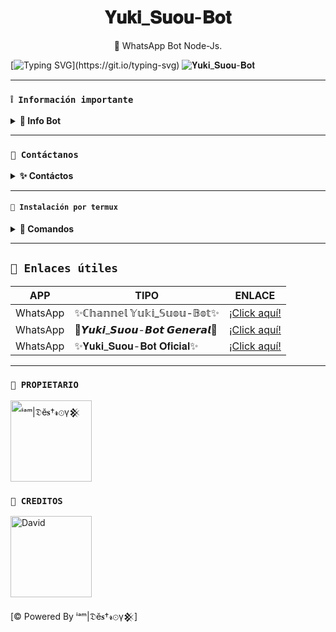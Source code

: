 <h1 align="center">𝐘𝐮𝐤𝐢_𝐒𝐮𝐨𝐮-𝐁𝐨𝐭</h1>
 <p align="center">🌟 WhatsApp Bot Node-Js.</p>
</p>

[![Typing SVG](https://readme-typing-svg.demolab.com?font=Fira+Code&pause=1000&color=FF0000&lines=Bienvenido+al+Repositorio;✨𝐘𝐮𝐤𝐢+-+𝐒𝐮𝐨𝐮+-+𝐁𝐨𝐭✨;Gracias+por+preferirnos;Creado+por+𝕀'𝕒𝕞|𝔻𝕖𝕤𝕥𝕣𝕠𝕪𒆜;✨+💘🫦💖!!!)](https://git.io/typing-svg)
![𝐘𝐮𝐤𝐢_𝐒𝐮𝐨𝐮-𝐁𝐨𝐭](https://i.ibb.co/d6kT5wt/Sylph.jpg)

---

### **`❕️ Información importante`**

<details>
 <summary><b> 🌟 Info Bot</b></summary>

* Este proyecto **no está afiliado de ninguna manera** con `WhatsApp`, `Inc. WhatsApp` es una marca registrada de `WhatsApp LLC`, y este bot es un **desarrollo independiente** que **no tiene ninguna relación oficial con la compañía**.

</details>

---

### **`💭 Contáctanos`**

<details>
<summary><b> ✨ Contáctos</b></summary>

* thekingdestroy507@gmail.com
* https://wa.me/584120346669
* https://wa.me/584128382768

</details>

---

#### **`🚀 Instalación por termux`**

<details>
 <summary><b> 💫 Comandos</b></summary>

#### **✨ Instalación manual por termux**

```bash
termux-setup-storage
```

```bash
apt-get update -y && apt-get upgrade -y
```

```bash
pkg install -y git nodejs ffmpeg imagemagick && pkg install yarn 
```

```bash
git clone https://github.com/The-King-Destroy/Yuki_Suou-Bot && cd Yuki_Suou-Bot 
```

```bash
yarn install
```

```bash
npm install
```

```bash
npm start
```

---

#### **🟢 Activar en caso de detenerse en termux**

Si después de instalar el bot en Termux se detiene (pantalla en blanco, pérdida de conexión a Internet, reinicio del dispositivo), sigue estos pasos:

1. Abre Termux y navega al directorio del bot:
    ```bash
    cd Yuki_Suou-Bot
    ```

2. Inicia el bot nuevamente:
    ```bash
    npm start
    ```

---

#### **🌟 Obtener otro codigo qr en termux**

Si después de instalar el bot en Termux y iniciar la session del bot (el numero se va a soporte, se cierra la conexión o demorastes al conectar), sigue estos pasos:

1. Abre Termux y navega al directorio del bot:
    ```bash
    cd Yuki_Suou-Bot
    ```

2. Elimina la carpeta MiniSession:
    ```bash
    rm -rf YukiSession
    ```

3. Inicia el bot nuevamente:
    ```bash
    npm start
    ```

---

### **🤖 Para activar 24/7 (termux)**

> comando para obtener la bot 24/7 en termux

```bash
npm i -g pm2 && pm2 start index.js && pm2 save && pm2 logs
```

------------------------

</details>

---

## **`🔗 Enlaces útiles`**

| APP | TIPO | ENLACE |
|------|-------------|-------|
| WhatsApp | ✨ℂ𝕙𝕒𝕟𝕟𝕖𝕝 𝕐𝕦𝕜𝕚_𝕊𝕦𝕠𝕦-𝔹𝕠𝕥✨ | [¡Click aquí!](https://whatsapp.com/channel/0029VapSIvR5EjxsD1B7hU3T) |
| WhatsApp | 🌟𝙔𝙪𝙠𝙞_𝙎𝙪𝙤𝙪-𝘽𝙤𝙩 𝙂𝙚𝙣𝙚𝙧𝙖𝙡🌟 | [¡Click aquí!](https://chat.whatsapp.com/BuLovToIxdiLeycG2d3xJN) |
| WhatsApp | ✨𝐘𝐮𝐤𝐢_𝐒𝐮𝐨𝐮-𝐁𝐨𝐭 𝐎𝐟𝐢𝐜𝐢𝐚𝐥✨ | [¡Click aquí!](https://chat.whatsapp.com/E78uEs2qJIE0apCLB7rSQZ) |

---

### **`👑 PROPIETARIO`**
<a
href="https://github.com/The-King-Destroy"><img src="https://github.com/The-King-Destroy.png" width="130" height="130" alt="
ⁱᵃᵐ|𝔇ĕ𝐬†𝓻⊙γ𒆜"/></a>

### **`🌹 CREDITOS`**
<a
href="https://github.com/David-Chian"><img src="https://github.com/David-Chian.png" width="130" height="130" alt="David"/></a>

[© Powered By ⁱᵃᵐ|𝔇ĕ𝐬†𝓻⊙γ𒆜]
